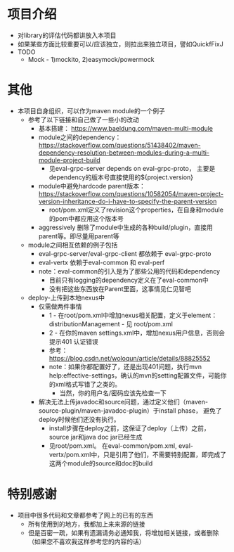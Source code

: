 # 项目介绍
- 对library的评估代码都讲放入本项目
- 如果某些方面比较重要可以/应该独立，则拉出来独立项目，譬如QuickfFixJ
- TODO
  - Mock - 1)mockito, 2)easymock/powermock

# 其他
- 本项目自身组织，可以作为maven module的一个例子
  - 参考了以下链接和自己做了一些小的改动
    - 基本搭建： https://www.baeldung.com/maven-multi-module
    - module之间的dependency： https://stackoverflow.com/questions/51438402/maven-dependency-resolution-between-modules-during-a-multi-module-project-build
      - 见eval-grpc-server depends on eval-grpc-proto， 主要是dependency的版本号直接使用的${project.version}
    - module中避免hardcode parent版本：https://stackoverflow.com/questions/10582054/maven-project-version-inheritance-do-i-have-to-specify-the-parent-version
      - root/pom.xml定义了revision这个properties，在自身和module的pom中都应用这个版本号
    - aggressively 删除了module中生成的各种build/plugin，直接用parent等。即尽量用parent等
  - module之间相互依赖的例子包括
    - eval-grpc-server/eval-grpc-client 都依赖于 eval-grpc-proto
    - eval-vertx 依赖于eval-common 和 eval-perf
    - note：eval-common的引入是为了那些公用的代码和dependency
      - 目前只有logging的dependency定义在了eval-common中  
      - 没有把这些东西放在Parent里面，这事情见仁见智吧
  - deploy-上传到本地nexus中
    - 仅需做两件事情
      - 1 - 在root/pom.xml中增加nexus相关配置，定义于element：distributionManagement - 见 root/pom.xml
      - 2 - 在你的maven settings.xml中，增加nexus用户信息，否则会提示401 认证错误
      - 参考： https://blog.csdn.net/woloqun/article/details/88825552
      - note：如果你都配置好了，还是出现401问题，执行mvn help:effective-settings，确认的mvn的setting配置文件，可能你的xml格式写错了之类的。
        - 当然，你的用户名/密码应该先检查一下
    - 解决无法上传javadoc和source问题，通过定义他们（maven-source-plugin/maven-javadoc-plugin）于install phase， 避免了deploy时候他们还没有执行。
      - install步骤在deploy之前，这保证了deploy（上传）之前，source jar和java doc jar已经生成
      - 见root/pom.xml。 在eval-common/pom.xml, eval-vertx/pom.xml中，只是引用了他们，不需要特别配置，即完成了这两个module的source和doc的build

# 特别感谢
- 项目中很多代码和文章都参考了网上的已有的东西
  - 所有使用到的地方，我都加上来来源的链接
  - 但是百密一疏，如果有遗漏请务必通知我，将增加相关链接，或者删除（如果您不喜欢我这样参考您的内容的话）